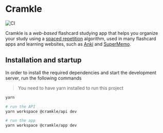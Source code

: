 # Cramkle

![CI](https://github.com/lucasecdb/cramkle/workflows/CI/badge.svg)

Cramkle is a *web-based* flashcard studying app that helps you
organize your study using a [spaced repetition](https://en.wikipedia.org/wiki/Spaced_repetition)
algorithm, used in many flashcard apps and learning websites, such as
[Anki](https://apps.ankiweb.net/) and [SuperMemo](https://www.supermemo.com/).

## Installation and startup

In order to install the required dependencies and
start the development server, run the following commands

> You need to have yarn installed to run this project

```sh
yarn

# run the API
yarn workspace @cramkle/api dev

# run the app
yarn workspace @cramkle/app dev
```
